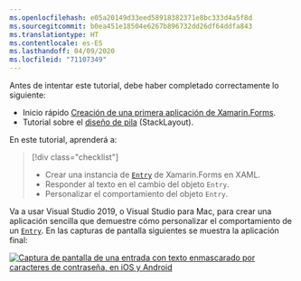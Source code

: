 ```yaml
---
ms.openlocfilehash: e05a20149d33eed58918382371e8bc333d4a5f8d
ms.sourcegitcommit: b0ea451e18504e6267b896732dd26df64ddfa843
ms.translationtype: HT
ms.contentlocale: es-ES
ms.lasthandoff: 04/09/2020
ms.locfileid: "71107349"
---
```

Antes de intentar este tutorial, debe haber completado correctamente lo siguiente:

- Inicio rápido [Creación de una primera aplicación de Xamarin.Forms](~/get-started/first-app/index.md).
- Tutorial sobre el [diseño de pila](~/get-started/tutorials/stacklayout/index.yml) (StackLayout).

En este tutorial, aprenderá a:

> [!div class="checklist"]
>
> - Crear una instancia de [`Entry`](xref:Xamarin.Forms.Entry) de Xamarin.Forms en XAML.
> - Responder al texto en el cambio del objeto `Entry`.
> - Personalizar el comportamiento del objeto `Entry`.

Va a usar Visual Studio 2019, o Visual Studio para Mac, para crear una aplicación sencilla que demuestre cómo personalizar el comportamiento de un [`Entry`](xref:Xamarin.Forms.Entry). En las capturas de pantalla siguientes se muestra la aplicación final:

[![Captura de pantalla de una entrada con texto enmascarado por caracteres de contraseña, en iOS y Android](../images/customize-behavior.png "Entrada con caracteres de contraseña enmascarados")](../images/customize-behavior-large.png#lightbox "Entrada con caracteres de contraseña enmascarados")
